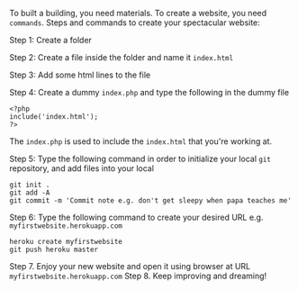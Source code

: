 To built a building, you need materials. To create a website, you need `commands`.
Steps and commands to create your spectacular website:


Step 1: Create a folder

Step 2: Create a file inside the folder and name it `index.html`

Step 3: Add some html lines to the file

Step 4: Create a dummy `index.php` and type the following  in the dummy file
```
<?php
include('index.html');
?>
```
The `index.php` is used to include the `index.html` that you're working at.

Step 5: Type the following command in order to initialize your local `git` repository, and add files into your local
 ```
 git init . 
 git add -A
 git commit -m 'Commit note e.g. don't get sleepy when papa teaches me'
 ```
 
 Step 6: Type the following command to create your desired URL e.g. `myfirstwebsite.herokuapp.com`
 ```
 heroku create myfirstwebsite
 git push heroku master
 ```
 
 Step 7. Enjoy your new website and open it using browser at URL `myfirstwebsite.herokuapp.com`
 Step 8. Keep improving and dreaming!
